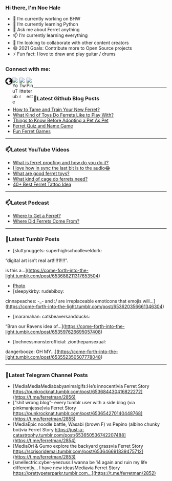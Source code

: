### Hi there, I'm Noe Hale

- 🔭 I’m currently working on BHW
- 🌱 I’m currently learning Python
- 💬 Ask me about Ferret anything
- 📫 I’m currently learning everything
- 🔭 I’m looking to collaborate with other content creators
- 😄 2021 Goals: Contribute more to Open Source projects
- ⚡ Fun fact: I love to draw and play guitar / drums

### Connect with me:

[<img align="left" alt="ferretvoice.com" width="22px" src="https://raw.githubusercontent.com/iconic/open-iconic/master/svg/globe.svg" />](https://ferretvoice.com)
[<img align="left" alt="YouTube" width="22px" src="https://cdn.jsdelivr.net/npm/simple-icons@v3/icons/youtube.svg" />](https://www.youtube.com/channel/UCk665XTfaMLVwFVWUmgnDiw)
[<img align="left" alt="Twitter" width="22px" src="https://cdn.jsdelivr.net/npm/simple-icons@v3/icons/twitter.svg" />](https://twitter.com/voiceferret)
[<img align="left" alt="Pinterest" width="22px" src="https://cdn.jsdelivr.net/npm/simple-icons@v3/icons/pinterest.svg" />](https://www.pinterest.com/voiceferret/)

<br />

---
### 🔭Latest Github Blog Posts
<!-- GITHUB:START -->
- [How to Tame and Train Your New Ferret?](http://noehale.github.io/how-to-tame-and-train-your-new-ferret/)
- [What Kind of Toys Do Ferrets Like to Play With?](http://noehale.github.io/what-kind-of-toys-do-ferrets-like-to-play-with/)
- [Things to Know Before Adopting a Pet As Pet](http://noehale.github.io/things-to-know-before-adopting-a-pet-as-pet/)
- [Ferret Quiz and Name Game](http://noehale.github.io/ferret-quiz/)
- [Fun Ferret Games](http://noehale.github.io/fun-ferret-games/)
<!-- GITHUB:END -->
---
### 📫Latest YouTube Videos

<!-- YOUTUBE:START -->
- [What is ferret proofing and how do you do it?](https://www.youtube.com/watch?v=81Syh_DJBQQ)
- [I love how in sync the last bit is to the audio😂](https://www.youtube.com/watch?v=WHBeGHwSlGY)
- [What are good ferret toys?](https://www.youtube.com/watch?v=tPxRilBzc0s)
- [What kind of cage do ferrets need?](https://www.youtube.com/watch?v=xzz6hC3sR5A)
- [40+ Best Ferret Tattoo Idea](https://www.youtube.com/watch?v=KIKqduR6Xcs)
<!-- YOUTUBE:END -->

---
### 📫Latest Podcast

<!-- PODCAST:START -->
- [Where to Get a Ferret?](https://anchor.fm/ferretvoice/episodes/Where-to-Get-a-Ferret-erurfu)
- [Where Did Ferrets Come From?](https://anchor.fm/ferretvoice/episodes/Where-Did-Ferrets-Come-From-eruq8g)
<!-- PODCAST:END -->
---
### 📝Latest Tumblr Posts

<!-- TUMBLR:START -->
- [sluttynuggets:
superhighschoolleveldork:

“digital art isn’t real art!!!!1!!!!”.


is this a...](https://come-forth-into-the-light.tumblr.com/post/653688211317653504)
- [Photo](https://come-forth-into-the-light.tumblr.com/post/653642911082332160)
- [sleepykirby:
rudebiboy:


cinnapeaches:
-_- and :/ are irreplaceable emoticons that emojis will...](https://come-forth-into-the-light.tumblr.com/post/653620356661346304)
- [maramahan:
catsbeaversandducks:


“Bran our Ravens idea of...](https://come-forth-into-the-light.tumblr.com/post/653597626695057408)
- [lochnessmonsterofficial:
zionthepansexual:

dangerbooze:
OH MY...](https://come-forth-into-the-light.tumblr.com/post/653552350507778048)
<!-- TUMBLR:END -->
---
### 📝Latest Telegram Channel Posts

<!-- TELEGRAM:START -->
- [MediaMediaMediababyanimalgifs:He’s innocent!via Ferret Story https://punkrocknat.tumblr.com/post/653684430416822272](https://t.me/ferretman/2856)
- [“shit wrong blog”- every tumblr user with a side blog (via pinkmanjesse)via Ferret Story https://punkrocknat.tumblr.com/post/653654270140448768](https://t.me/ferretman/2855)
- [MediaEpic noodle battle, Wasabi (brown F) vs Pepino (albino chunky boi)via Ferret Story https://just-a-catastrophy.tumblr.com/post/653650536742207488](https://t.me/ferretman/2854)
- [MediaOri & Gumo explore the backyard grassvia Ferret Story https://scrisoridemai.tumblr.com/post/653646691839475712](https://t.me/ferretman/2853)
- [smellectric:cyber-yeezuss:I wanna be 14 again and ruin my life differently… I have new ideasMediavia Ferret Story https://prettypeterparkr.tumblr.com...](https://t.me/ferretman/2852)
<!-- TELEGRAM:END -->
